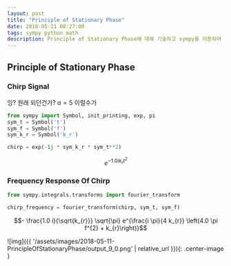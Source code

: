 ```yaml
---
layout: post
title: "Principle of Stationary Phase"
date: 2018-05-11 08:27:00
tags: sympy python math
description: Principle of Stationary Phase에 대해 기술하고 sympy를 이용하여 확인한다.
---
```


## Principle of Stationary Phase



### Chirp Signal
잉? 원래 되던건가? $a=5$ 이럴수가


```python
from sympy import Symbol, init_printing, exp, pi
sym_t = Symbol('t')
sym_f = Symbol('f')
sym_k_r = Symbol('k_r')

chirp = exp(-1j * sym_k_r * sym_t**2)
```




$$e^{- 1.0 i k_{r} t^{2}}$$


### Frequency Response Of Chirp


```python
from sympy.integrals.transforms import fourier_transform

chirp_frequency = fourier_transform(chirp, sym_t, sym_f)
```




$$- \frac{1.0 i}{\sqrt{k_{r}}} \sqrt{\pi} e^{\frac{i \pi}{4 k_{r}} \left(4.0 \pi f^{2} + k_{r}\right)}$$





![img]({{ '/assets/images/2018-05-11-PrincipleOfStationaryPhase/output_9_0.png' | relative_url }}){: .center-image }